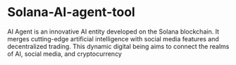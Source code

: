 # Solana-AI-agent-tool
AI Agent is an innovative AI entity developed on the Solana blockchain. It merges cutting-edge artificial intelligence with social media features and decentralized trading. This dynamic digital being aims to connect the realms of AI, social media, and cryptocurrency
